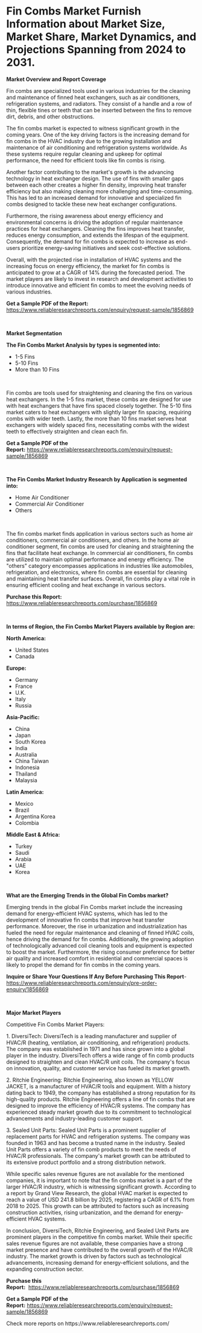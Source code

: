 <p><h1>Fin Combs Market Furnish Information about Market Size, Market Share, Market Dynamics, and Projections Spanning from 2024 to 2031.</h1></p><p><strong>Market Overview and Report Coverage</strong></p>
<p><p>Fin combs are specialized tools used in various industries for the cleaning and maintenance of finned heat exchangers, such as air conditioners, refrigeration systems, and radiators. They consist of a handle and a row of thin, flexible tines or teeth that can be inserted between the fins to remove dirt, debris, and other obstructions.</p><p>The fin combs market is expected to witness significant growth in the coming years. One of the key driving factors is the increasing demand for fin combs in the HVAC industry due to the growing installation and maintenance of air conditioning and refrigeration systems worldwide. As these systems require regular cleaning and upkeep for optimal performance, the need for efficient tools like fin combs is rising.</p><p>Another factor contributing to the market's growth is the advancing technology in heat exchanger design. The use of fins with smaller gaps between each other creates a higher fin density, improving heat transfer efficiency but also making cleaning more challenging and time-consuming. This has led to an increased demand for innovative and specialized fin combs designed to tackle these new heat exchanger configurations.</p><p>Furthermore, the rising awareness about energy efficiency and environmental concerns is driving the adoption of regular maintenance practices for heat exchangers. Cleaning the fins improves heat transfer, reduces energy consumption, and extends the lifespan of the equipment. Consequently, the demand for fin combs is expected to increase as end-users prioritize energy-saving initiatives and seek cost-effective solutions.</p><p>Overall, with the projected rise in installation of HVAC systems and the increasing focus on energy efficiency, the market for fin combs is anticipated to grow at a CAGR of 14% during the forecasted period. The market players are likely to invest in research and development activities to introduce innovative and efficient fin combs to meet the evolving needs of various industries.</p></p>
<p><strong>Get a Sample PDF of the Report:</strong> <a href="https://www.reliableresearchreports.com/enquiry/request-sample/1856869">https://www.reliableresearchreports.com/enquiry/request-sample/1856869</a></p>
<p>&nbsp;</p>
<p><strong>Market Segmentation</strong></p>
<p><strong>The Fin Combs Market Analysis by types is segmented into:</strong></p>
<p><ul><li>1-5 Fins</li><li>5-10 Fins</li><li>More than 10 Fins</li></ul></p>
<p>&nbsp;</p>
<p><p>Fin combs are tools used for straightening and cleaning the fins on various heat exchangers. In the 1-5 fins market, these combs are designed for use with heat exchangers that have fins spaced closely together. The 5-10 fins market caters to heat exchangers with slightly larger fin spacing, requiring combs with wider teeth. Lastly, the more than 10 fins market serves heat exchangers with widely spaced fins, necessitating combs with the widest teeth to effectively straighten and clean each fin.</p></p>
<p><strong>Get a Sample PDF of the Report:</strong>&nbsp;<a href="https://www.reliableresearchreports.com/enquiry/request-sample/1856869">https://www.reliableresearchreports.com/enquiry/request-sample/1856869</a></p>
<p>&nbsp;</p>
<p><strong>The Fin Combs Market Industry Research by Application is segmented into:</strong></p>
<p><ul><li>Home Air Conditioner</li><li>Commercial Air Conditioner</li><li>Others</li></ul></p>
<p>&nbsp;</p>
<p><p>The fin combs market finds application in various sectors such as home air conditioners, commercial air conditioners, and others. In the home air conditioner segment, fin combs are used for cleaning and straightening the fins that facilitate heat exchange. In commercial air conditioners, fin combs are utilized to maintain optimal performance and energy efficiency. The "others" category encompasses applications in industries like automobiles, refrigeration, and electronics, where fin combs are essential for cleaning and maintaining heat transfer surfaces. Overall, fin combs play a vital role in ensuring efficient cooling and heat exchange in various sectors.</p></p>
<p><strong>Purchase this Report:</strong>&nbsp; <a href="https://www.reliableresearchreports.com/purchase/1856869">https://www.reliableresearchreports.com/purchase/1856869</a></p>
<p>&nbsp;</p>
<p><strong>In terms of Region, the Fin Combs Market Players available by Region are:</strong></p>
<p>
    <p> <strong> North America: </strong>
        <ul>
            <li>United States</li>
            <li>Canada</li>
        </ul>
        </p> 
    <p> <strong> Europe: </strong>
        <ul>
            <li>Germany</li>
            <li>France</li>
            <li>U.K.</li>
            <li>Italy</li>
            <li>Russia</li>
        </ul>
        </p> 
    <p> <strong> Asia-Pacific: </strong>
        <ul>
            <li>China</li>
            <li>Japan</li>
            <li>South Korea</li>
            <li>India</li>
            <li>Australia</li>
            <li>China Taiwan</li>
            <li>Indonesia</li>
            <li>Thailand</li>
            <li>Malaysia</li>
        </ul>
        </p> 
    <p> <strong> Latin America: </strong>
        <ul>
            <li>Mexico</li>
            <li>Brazil</li>
            <li>Argentina Korea</li>
            <li>Colombia</li>
        </ul>
        </p> 
    <p> <strong> Middle East & Africa: </strong>
        <ul>
            <li>Turkey</li>
            <li>Saudi</li>
            <li>Arabia</li>
            <li>UAE</li>
            <li>Korea</li>
        </ul>
    </p>
    </p>
<p>&nbsp;</p>
<p><strong>What are the Emerging Trends in the Global Fin Combs market?</strong></p>
<p><p>Emerging trends in the global Fin Combs market include the increasing demand for energy-efficient HVAC systems, which has led to the development of innovative fin combs that improve heat transfer performance. Moreover, the rise in urbanization and industrialization has fueled the need for regular maintenance and cleaning of finned HVAC coils, hence driving the demand for fin combs. Additionally, the growing adoption of technologically advanced coil cleaning tools and equipment is expected to boost the market. Furthermore, the rising consumer preference for better air quality and increased comfort in residential and commercial spaces is likely to propel the demand for fin combs in the coming years.</p></p>
<p><strong>Inquire or Share Your Questions If Any Before Purchasing This Report</strong>- <a href="https://www.reliableresearchreports.com/enquiry/pre-order-enquiry/1856869">https://www.reliableresearchreports.com/enquiry/pre-order-enquiry/1856869</a></p>
<p>&nbsp;</p>
<p><strong>Major Market Players</strong></p>
<p><p>Competitive Fin Combs Market Players:</p><p>1. DiversiTech: DiversiTech is a leading manufacturer and supplier of HVAC/R (heating, ventilation, air conditioning, and refrigeration) products. The company was established in 1971 and has since grown into a global player in the industry. DiversiTech offers a wide range of fin comb products designed to straighten and clean HVAC/R unit coils. The company's focus on innovation, quality, and customer service has fueled its market growth.</p><p>2. Ritchie Engineering: Ritchie Engineering, also known as YELLOW JACKET, is a manufacturer of HVAC/R tools and equipment. With a history dating back to 1949, the company has established a strong reputation for its high-quality products. Ritchie Engineering offers a line of fin combs that are designed to improve the efficiency of HVAC/R systems. The company has experienced steady market growth due to its commitment to technological advancements and industry-leading customer support.</p><p>3. Sealed Unit Parts: Sealed Unit Parts is a prominent supplier of replacement parts for HVAC and refrigeration systems. The company was founded in 1963 and has become a trusted name in the industry. Sealed Unit Parts offers a variety of fin comb products to meet the needs of HVAC/R professionals. The company's market growth can be attributed to its extensive product portfolio and a strong distribution network.</p><p>While specific sales revenue figures are not available for the mentioned companies, it is important to note that the fin combs market is a part of the larger HVAC/R industry, which is witnessing significant growth. According to a report by Grand View Research, the global HVAC market is expected to reach a value of USD 241.8 billion by 2025, registering a CAGR of 6.1% from 2018 to 2025. This growth can be attributed to factors such as increasing construction activities, rising urbanization, and the demand for energy-efficient HVAC systems.</p><p>In conclusion, DiversiTech, Ritchie Engineering, and Sealed Unit Parts are prominent players in the competitive fin combs market. While their specific sales revenue figures are not available, these companies have a strong market presence and have contributed to the overall growth of the HVAC/R industry. The market growth is driven by factors such as technological advancements, increasing demand for energy-efficient solutions, and the expanding construction sector.</p></p>
<p><strong>Purchase this Report:</strong>&nbsp;&nbsp;<a href="https://www.reliableresearchreports.com/purchase/1856869">https://www.reliableresearchreports.com/purchase/1856869</a></p>
<p></p>
<p><strong>Get a Sample PDF of the Report:</strong>&nbsp;<a href="https://www.reliableresearchreports.com/enquiry/request-sample/1856869">https://www.reliableresearchreports.com/enquiry/request-sample/1856869</a></p>
<p>Check more reports on https://www.reliableresearchreports.com/</p>